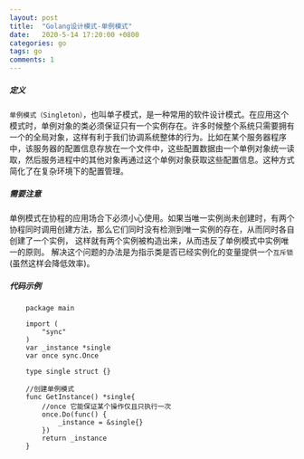 ```yaml
---
layout: post
title:  "Golang设计模式-单例模式"
date:   2020-5-14 17:20:00 +0800
categories: go
tags: go
comments: 1
---
```

##### 定义
```单例模式（Singleton）```，也叫单子模式，是一种常用的软件设计模式。在应用这个模式时，单例对象的类必须保证只有一个实例存在。许多时候整个系统只需要拥有一个的全局对象，这样有利于我们协调系统整体的行为。比如在某个服务器程序中，该服务器的配置信息存放在一个文件中，这些配置数据由一个单例对象统一读取，然后服务进程中的其他对象再通过这个单例对象获取这些配置信息。这种方式简化了在复杂环境下的配置管理。 

##### 需要注意 
  单例模式在协程的应用场合下必须小心使用。如果当唯一实例尚未创建时，有两个协程同时调用创建方法，那么它们同时没有检测到唯一实例的存在，从而同时各自创建了一个实例， 这样就有两个实例被构造出来，从而违反了单例模式中实例唯一的原则。 解决这个问题的办法是为指示类是否已经实例化的变量提供一个```互斥锁```(虽然这样会降低效率)。

##### 代码示例

```
    package main

    import (
        "sync"
    )
    var _instance *single
    var once sync.Once

    type single struct {}

    //创建单例模式
    func GetInstance() *single{
        //once 它能保证某个操作仅且只执行一次
        once.Do(func() {
            _instance = &single{}
        })
        return _instance
    }
 ```
